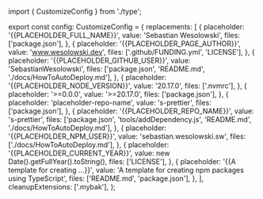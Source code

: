 import { CustomizeConfig } from './type';

export const config: CustomizeConfig = {
  replacements: [
    {
      placeholder: '{{PLACEHOLDER_FULL_NAME}}',
      value: 'Sebastian Wesolowski',
      files: ['package.json'],
    },
    {
      placeholder: '{{PLACEHOLDER_PAGE_AUTHOR}}',
      value: 'www.wesolowski.dev',
      files: ['.github/FUNDING.yml', 'LICENSE'],
    },
    {
      placeholder: '{{PLACEHOLDER_GITHUB_USER}}',
      value: 'SebastianWesolowski',
      files: ['package.json', 'README.md', './docs/HowToAutoDeploy.md'],
    },
    {
      placeholder: '{{PLACEHOLDER_NODE_VERSION}}',
      value: '20.17.0',
      files: ['.nvmrc'],
    },
    {
      placeholder: '>=0.0.0',
      value: '>=20.17.0',
      files: ['package.json'],
    },
    {
      placeholder: 'placeholder-repo-name',
      value: 's-prettier',
      files: ['package.json'],
    },
    {
      placeholder: '{{PLACEHOLDER_REPO_NAME}}',
      value: 's-prettier',
      files: ['package.json', 'tools/addDependency.js', 'README.md', './docs/HowToAutoDeploy.md'],
    },
    {
      placeholder: '{{PLACEHOLDER_NPM_USER}}',
      value: 'sebastian.wesolowski.sw',
      files: ['./docs/HowToAutoDeploy.md'],
    },
    {
      placeholder: '{{PLACEHOLDER_CURRENT_YEAR}}',
      value: new Date().getFullYear().toString(),
      files: ['LICENSE'],
    },
    {
      placeholder: '{{A template for creating ...}}',
      value: 'A template for creating npm packages using TypeScript',
      files: ['README.md', 'package.json'],
    },
  ],
  cleanupExtensions: ['.mybak'],
};
